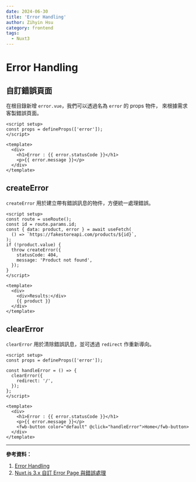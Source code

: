 ```yaml
---
date: 2024-06-30
title: 'Error Handling'
author: Zihyin Hsu
category: frontend
tags:
  - Nuxt3
---
```


# Error Handling

## 自訂錯誤頁面

在根目錄新增 `error.vue`，我們可以透過名為 `error` 的 props 物件， 來根據需求客製錯誤頁面。

```vue
<script setup>
const props = defineProps(['error']);
</script>

<template>
  <div>
    <h1>Error : {{ error.statusCode }}</h1>
    <p>{{ error.message }}</p>
  </div>
</template>
```

## createError

`createError` 用於建立帶有錯誤訊息的物件，方便統一處理錯誤。

```vue{8-11}
<script setup>
const route = useRoute();
const id = route.params.id;
const { data: product, error } = await useFetch(
  () => `https://fakestoreapi.com/products/${id}`,
);
if (!product.value) {
  throw createError({
    statusCode: 404,
    message: 'Product not found',
  });
}
</script>

<template>
  <div>
    <div>Results:</div>
    {{ product }}
  </div>
</template>
```

## clearError

`clearError` 用於清除錯誤訊息，並可透過 `redirect` 作重新導向。

```vue
<script setup>
const props = defineProps(['error']);

const handleError = () => {
  clearError({
    redirect: '/',
  });
};
</script>

<template>
  <div>
    <h1>Error : {{ error.statusCode }}</h1>
    <p>{{ error.message }}</p>
    <fwb-button color="default" @click="handleError">Home</fwb-button>
  </div>
</template>
```

---

**參考資料：**

1. [Error Handling](https://nuxt.com/docs/getting-started/error-handling)
2. [Nuxt.js 3.x 自訂 Error Page 與錯誤處理](https://clairechang.tw/2023/09/07/nuxt3/nuxt-v3-error-page/)
